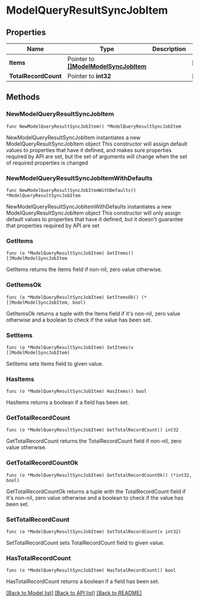 # ModelQueryResultSyncJobItem

## Properties

Name | Type | Description | Notes
------------ | ------------- | ------------- | -------------
**Items** | Pointer to [**[]ModelModelSyncJobItem**](ModelModelSyncJobItem.md) |  | [optional] 
**TotalRecordCount** | Pointer to **int32** |  | [optional] 

## Methods

### NewModelQueryResultSyncJobItem

`func NewModelQueryResultSyncJobItem() *ModelQueryResultSyncJobItem`

NewModelQueryResultSyncJobItem instantiates a new ModelQueryResultSyncJobItem object
This constructor will assign default values to properties that have it defined,
and makes sure properties required by API are set, but the set of arguments
will change when the set of required properties is changed

### NewModelQueryResultSyncJobItemWithDefaults

`func NewModelQueryResultSyncJobItemWithDefaults() *ModelQueryResultSyncJobItem`

NewModelQueryResultSyncJobItemWithDefaults instantiates a new ModelQueryResultSyncJobItem object
This constructor will only assign default values to properties that have it defined,
but it doesn't guarantee that properties required by API are set

### GetItems

`func (o *ModelQueryResultSyncJobItem) GetItems() []ModelModelSyncJobItem`

GetItems returns the Items field if non-nil, zero value otherwise.

### GetItemsOk

`func (o *ModelQueryResultSyncJobItem) GetItemsOk() (*[]ModelModelSyncJobItem, bool)`

GetItemsOk returns a tuple with the Items field if it's non-nil, zero value otherwise
and a boolean to check if the value has been set.

### SetItems

`func (o *ModelQueryResultSyncJobItem) SetItems(v []ModelModelSyncJobItem)`

SetItems sets Items field to given value.

### HasItems

`func (o *ModelQueryResultSyncJobItem) HasItems() bool`

HasItems returns a boolean if a field has been set.

### GetTotalRecordCount

`func (o *ModelQueryResultSyncJobItem) GetTotalRecordCount() int32`

GetTotalRecordCount returns the TotalRecordCount field if non-nil, zero value otherwise.

### GetTotalRecordCountOk

`func (o *ModelQueryResultSyncJobItem) GetTotalRecordCountOk() (*int32, bool)`

GetTotalRecordCountOk returns a tuple with the TotalRecordCount field if it's non-nil, zero value otherwise
and a boolean to check if the value has been set.

### SetTotalRecordCount

`func (o *ModelQueryResultSyncJobItem) SetTotalRecordCount(v int32)`

SetTotalRecordCount sets TotalRecordCount field to given value.

### HasTotalRecordCount

`func (o *ModelQueryResultSyncJobItem) HasTotalRecordCount() bool`

HasTotalRecordCount returns a boolean if a field has been set.


[[Back to Model list]](../README.md#documentation-for-models) [[Back to API list]](../README.md#documentation-for-api-endpoints) [[Back to README]](../README.md)


